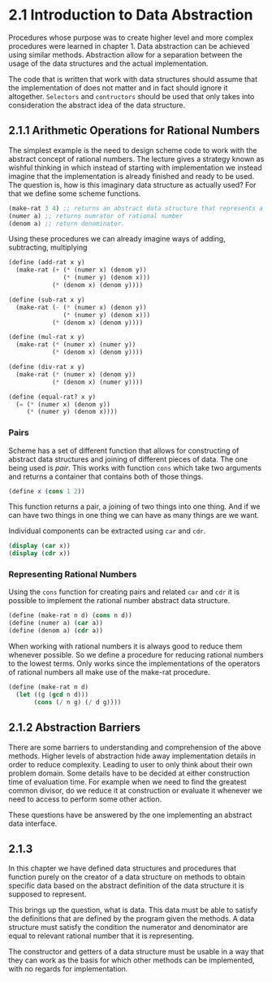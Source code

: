 # 2.1 Introduction to Data Abstraction

Procedures whose purpose was to create higher level and more complex procedures
were learned in chapter 1. Data abstraction can be achieved using similar methods.
Abstraction allow for a separation between the usage of the data structures and
the actual implementation.

The code that is written that work with data structures should assume that the implementation
of does not matter and in fact should ignore it altogether. `Selectors` and `contructors`
should be used that only takes into consideration the abstract idea of the data structure.

## 2.1.1 Arithmetic Operations for Rational Numbers

The simplest example is the need to design scheme code to work with the abstract
concept of rational numbers. The lecture gives a strategy known as wishful thinking
in which instead of starting with implementation we instead imagine that the implementation
is already finished and ready to be used. The question is, how is this imaginary
data structure as actually used? For that we define some scheme functions.

```scheme
(make-rat 3 4) ;; returns an abstract data structure that represents a rational number
(numer a) ;; returns numrator of rational number
(denom a) ;; return denominator.
```

Using these procedures we can already imagine ways of adding, subtracting, multiplying

```scheme
(define (add-rat x y)
  (make-rat (+ (* (numer x) (denom y))
               (* (numer y) (denom x)))
            (* (denom x) (denom y))))

(define (sub-rat x y)
  (make-rat (- (* (numer x) (denon y))
               (* (numer y) (denom x)))
            (* (denom x) (denom y))))

(define (mul-rat x y)
  (make-rat (* (numer x) (numer y))
            (* (denom x) (denom y))))

(define (div-rat x y)
  (make-rat (* (numer x) (denom y))
            (* (denom x) (numer y))))

(define (equal-rat? x y)
  (= (* (numer x) (denom y))
     (* (numer y) (denom x))))
```

### Pairs

Scheme has a set of different function that allows for constructing of abstract
data structures and joining of different pieces of data. The one being used is
*pair*. This works with function `cons` which take two arguments and returns
a container that contains both of those things.

```scheme
(define x (cons 1 2))
```

This function returns a pair, a joining of two things into one thing. And if we
can have two things in one thing we can have as many things are we want.

Individual components can be extracted using `car` and `cdr`.

```scheme
(display (car x))
(display (cdr x))
```

### Representing Rational Numbers

Using the `cons` function for creating pairs and related `car` and `cdr` it is
possible to implement the rational number abstract data structure.

```scheme
(define (make-rat n d) (cons n d))
(define (numer a) (car a))
(define (denom a) (cdr a))
```

When working with rational numbers it is always good to reduce them whenever possible.
So we define a procedure for reducing rational numbers to the lowest terms. Only
works since the implementations of the operators of rational numbers all make use
of the make-rat procedure.

```scheme
(define (make-rat n d)
  (let ((g (gcd n d)))
       (cons (/ n g) (/ d g))))
```

## 2.1.2 Abstraction Barriers

There are some barriers to understanding and comprehension of the above methods.
Higher levels of abstraction hide away implementation details in order to reduce
complexity. Leading to user to only think about their own problem domain. Some details
have to be decided at either construction time of evaluation time. For example
when we need to find the greatest common divisor, do we reduce it at construction
or evaluate it whenever we need to access to perform some other action.

These questions have be answered by the one implementing an abstract data interface.

## 2.1.3

In this chapter we have defined data structures and procedures that function purely
on the creator of a data structure on methods to obtain specific data based
on the abstract definition of the data structure it is supposed to represent.

This brings up the question, what is data. This data must be able to satisfy the
definitions that are defined by the program given the methods. A data structure
must satisfy the condition the numerator and denominator are equal to relevant
rational number that it is representing.

The constructor and getters of a data structure must be usable in a way that they
can work as the basis for which other methods can be implemented, with no regards
for implementation.
